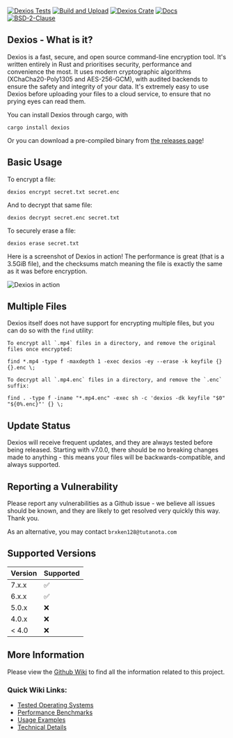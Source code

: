 [![Dexios Tests](https://img.shields.io/github/workflow/status/brxken128/dexios/Dexios%20Tests?label=Dexios%20Tests&style=flat-square)](https://github.com/brxken128/dexios/actions/workflows/dexios-tests.yml) [![Build and Upload](https://img.shields.io/github/workflow/status/brxken128/dexios/Build%20and%20Upload?style=flat-square)](https://github.com/brxken128/dexios/actions/workflows/cargo-build.yml) [![Dexios Crate](https://img.shields.io/crates/v/dexios.svg?style=flat-square)](https://lib.rs/crates/dexios) [![Docs](https://img.shields.io/badge/docs-github%20wiki-blue?style=flat-square)](https://github.com/brxken128/dexios/wiki) [![BSD-2-Clause](https://img.shields.io/badge/License-BSD_2--Clause-blue.svg?style=flat-square)](https://opensource.org/licenses/BSD-2-Clause)

## Dexios - What is it?

Dexios is a fast, secure, and open source command-line encryption tool. It's written entirely in Rust and prioritises security, performance and convenience the most. It uses modern cryptographic algorithms (XChaCha20-Poly1305 and AES-256-GCM), with audited backends to ensure the safety and integrity of your data. It's extremely easy to use Dexios before uploading your files to a cloud service, to ensure that no prying eyes can read them.

You can install Dexios through cargo, with

`cargo install dexios`

Or you can download a pre-compiled binary from [the releases page](https://github.com/brxken128/dexios/releases)!

## Basic Usage

To encrypt a file:

`dexios encrypt secret.txt secret.enc`

And to decrypt that same file:

`dexios decrypt secret.enc secret.txt`

To securely erase a file:

`dexios erase secret.txt`

Here is a screenshot of Dexios in action! The performance is great (that is a 3.5GiB file), and the checksums match meaning the file is exactly the same as it was before encryption.

![Dexios in action](https://github.com/brxken128/dexios/wiki/assets/dexios-in-action.png)

## Multiple Files

Dexios itself does not have support for encrypting multiple files, but you can do so with the `find` utility:

```
To encrypt all `.mp4` files in a directory, and remove the original files once encrypted:

find *.mp4 -type f -maxdepth 1 -exec dexios -ey --erase -k keyfile {} {}.enc \;

To decrypt all `.mp4.enc` files in a directory, and remove the `.enc` suffix:

find . -type f -iname "*.mp4.enc" -exec sh -c 'dexios -dk keyfile "$0" "${0%.enc}"' {} \;
```

## Update Status

Dexios will receive frequent updates, and they are always tested before being released. Starting with v7.0.0, there should be no breaking changes made to anything - this means your files will be backwards-compatible, and always supported.

## Reporting a Vulnerability

Please report any vulnerabilities as a Github issue - we believe all issues should be known, and they are likely to get resolved very quickly this way. Thank you.

As an alternative, you may contact `brxken128@tutanota.com`

## Supported Versions

| Version | Supported          |
| ------- | ------------------ |
| 7.x.x   | :white_check_mark: |
| 6.x.x   | :white_check_mark: |
| 5.0.x   | :x:                |
| 4.0.x   | :x:                |
| < 4.0   | :x:                |

## More Information

Please view the [Github Wiki](https://github.com/brxken128/dexios/wiki) to find all the information related to this project.

### Quick Wiki Links:

- [Tested Operating Systems](https://github.com/brxken128/dexios/wiki#tested-operating-systems)
- [Performance Benchmarks](https://github.com/brxken128/dexios/wiki/Checksums#performance)
- [Usage Examples](https://github.com/brxken128/dexios/wiki/Usage-Examples)
- [Technical Details](https://github.com/brxken128/dexios/wiki/Technical-Details)
